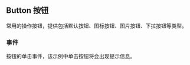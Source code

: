 <div class="demo-header">
<p class="overviewicon">
  <span class="wapi-form-button"/>
</p>

## Button 按钮

<nova-uxlink widget-name="Button"></nova-uxlink>

常用的操作按钮，提供包括默认按钮、图标按钮、图片按钮、下拉按钮等类型。
</div>

### 事件

按钮的单击事件，该示例中单击按钮将会出现提示信息。

<nova-demo-view link="button/click"></nova-demo-view>

<br>
